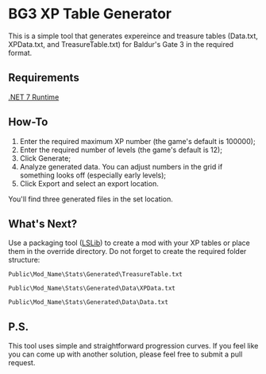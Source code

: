 # BG3 XP Table Generator



This is a simple tool that generates expereince and treasure tables (Data.txt, XPData.txt, and TreasureTable.txt) for Baldur's Gate 3 in the required format.

## Requirements

[.NET 7 Runtime](https://dotnet.microsoft.com/en-us/download/dotnet/7.0)

## How-To

1. Enter the required maximum XP number (the game's default is 100000);
2. Enter the required number of levels (the game's default is 12);
3. Click Generate;
4. Analyze generated data. You can adjust numbers in the grid if something looks off (especially early levels);
4. Click Export and select an export location.

You'll find three generated files in the set location.

## What's Next?

Use a packaging tool ([LSLib](https://github.com/Norbyte/lslib)) to create a mod with your XP tables or place them in the override directory. Do not forget to create the required folder structure:

`Public\Mod_Name\Stats\Generated\TreasureTable.txt`

`Public\Mod_Name\Stats\Generated\Data\XPData.txt`

`Public\Mod_Name\Stats\Generated\Data\Data.txt`

## P.S.

This tool uses simple and straightforward progression curves. If you feel like you can come up with another solution, please feel free to submit a pull request.
